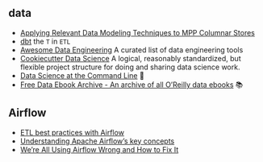 ## data
* [Applying Relevant Data Modeling Techniques to MPP Columnar Stores](https://www.sapient.com/content/dam/sapient/sapientglobalmarkets/pdf/thought-leadership/DataModeling_WP_MAY14_150_sngl.pdf)
* [dbt](https://docs.getdbt.com/docs/introduction) the `T` in `ETL`
* [Awesome Data Engineering](https://github.com/mistercrunch/awesome-data-engineering) A curated list of data engineering tools
* [Cookiecutter Data Science](https://drivendata.github.io/cookiecutter-data-science/) A logical, reasonably standardized, but flexible project structure for doing and sharing data science work.
* [Data Science at the Command Line](https://www.datascienceatthecommandline.com/) 📘
* [Free Data Ebook Archive - An archive of all O’Reilly data ebooks](https://www.oreilly.com/data/free/archive.html) 📚

## Airflow
* [ETL best practices with Airflow](https://gtoonstra.github.io/etl-with-airflow/index.html)
* [Understanding Apache Airflow’s key concepts](https://medium.com/@dustinstansbury/understanding-apache-airflows-key-concepts-a96efed52b1a)
* [We’re All Using Airflow Wrong and How to Fix It](https://medium.com/bluecore-engineering/were-all-using-airflow-wrong-and-how-to-fix-it-a56f14cb0753)
